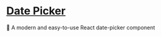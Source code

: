 # [Date Picker](https://neoaren.github.io/neo-date-picker/)
📅 A modern and easy-to-use React date-picker component
